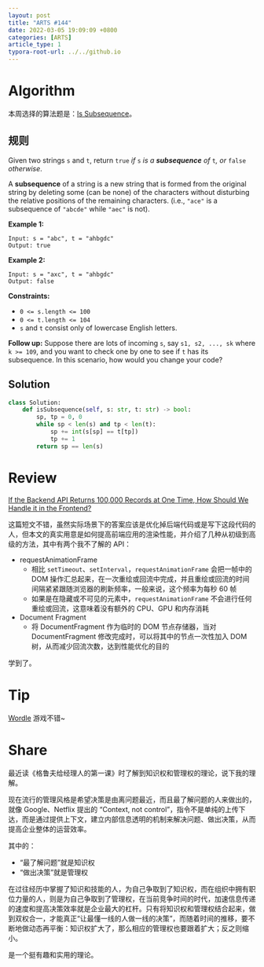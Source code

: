 ```yaml
---
layout: post
title: "ARTS #144"
date: 2022-03-05 19:09:09 +0800
categories: [ARTS]
article_type: 1
typora-root-url: ../../github.io
---
```



# Algorithm

本周选择的算法题是：[Is Subsequence](https://leetcode.com/problems/is-subsequence/)。


## 规则

Given two strings `s` and `t`, return `true` *if* `s` *is a **subsequence** of* `t`*, or* `false` *otherwise*.

A **subsequence** of a string is a new string that is formed from the original string by deleting some (can be none) of the characters without disturbing the relative positions of the remaining characters. (i.e., `"ace"` is a subsequence of `"abcde"` while `"aec"` is not).

 

**Example 1:**

```
Input: s = "abc", t = "ahbgdc"
Output: true
```

**Example 2:**

```
Input: s = "axc", t = "ahbgdc"
Output: false
```

 

**Constraints:**

- `0 <= s.length <= 100`
- `0 <= t.length <= 104`
- `s` and `t` consist only of lowercase English letters.

 

**Follow up:** Suppose there are lots of incoming `s`, say `s1, s2, ..., sk` where `k >= 109`, and you want to check one by one to see if `t` has its subsequence. In this scenario, how would you change your code?

## Solution

```python
class Solution:
    def isSubsequence(self, s: str, t: str) -> bool:
        sp, tp = 0, 0
        while sp < len(s) and tp < len(t):
            sp += int(s[sp] == t[tp])
            tp += 1
        return sp == len(s)
```


# Review

[If the Backend API Returns 100,000 Records at One Time, How Should We Handle it in the Frontend?](https://medium.com/frontend-canteen/if-the-backend-api-returns-100-000-records-at-one-time-how-should-we-handle-it-in-the-frontend-fab21218fe2)

这篇短文不错，虽然实际场景下的答案应该是优化掉后端代码或是写下这段代码的人，但本文的真实用意是如何提高前端应用的渲染性能，并介绍了几种从初级到高级的方法，其中有两个我不了解的 API：

- requestAnimationFrame
  - 相比 `setTimeout`、`setInterval`，`requestAnimationFrame` 会把一帧中的 DOM 操作汇总起来，在一次重绘或回流中完成，并且重绘或回流的时间间隔紧紧跟随浏览器的刷新频率，一般来说，这个频率为每秒 60 帧
  - 如果是在隐藏或不可见的元素中，`requestAnimationFrame` 不会进行任何重绘或回流，这意味着没有额外的 CPU、GPU 和内存消耗
- Document Fragment
  - 将 DocumentFragment 作为临时的 DOM 节点存储器，当对 DocumentFragment 修改完成时，可以将其中的节点一次性加入 DOM 树，从而减少回流次数，达到性能优化的目的

学到了。

# Tip

[Wordle](https://www.nytimes.com/games/wordle/index.html) 游戏不错~

# Share

最近读《格鲁夫给经理人的第一课》时了解到知识权和管理权的理论，说下我的理解。

现在流行的管理风格是希望决策是由离问题最近，而且最了解问题的人来做出的，就像 Google、Netflix 提出的 “Context, not control”，指令不是单纯的上传下达，而是通过提供上下文，建立内部信息透明的机制来解决问题、做出决策，从而提高企业整体的运营效率。

其中的：

- “最了解问题”就是知识权
- “做出决策”就是管理权

在过往经历中掌握了知识和技能的人，为自己争取到了知识权，而在组织中拥有职位力量的人，则是为自己争取到了管理权，在当前竞争时间的时代，加速信息传递的速度和提高决策效率就是企业最大的杠杆。只有将知识权和管理权结合起来，做到双权合一，才能真正“让最懂一线的人做一线的决策”，而随着时间的推移，要不断地做动态再平衡：知识权扩大了，那么相应的管理权也要跟着扩大；反之则缩小。

是一个挺有趣和实用的理论。
